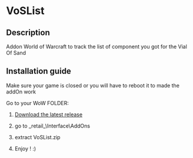 # VoSList
## Description
Addon World of Warcraft to track the list of component you got for the Vial Of Sand

## Installation guide

Make sure your game is closed or you will have to reboot it to made the addOn work

Go to your WoW FOLDER:

1. [Download the latest release](https://github.com/Zoro35/VoSList/releases/latest)

2. go to \_retail\_\Interface\AddOns

3. extract VoSList.zip

4. Enjoy ! :)


